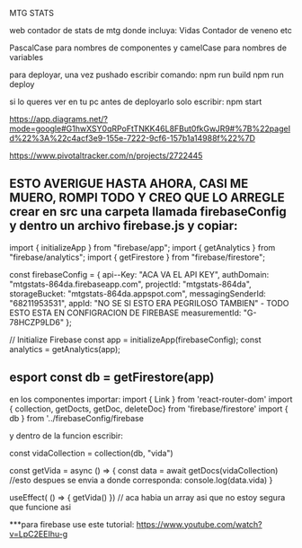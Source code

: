 MTG STATS

web contador de stats de mtg donde incluya:
Vidas
Contador de veneno
etc

PascalCase para nombres de componentes y camelCase para nombres de variables

para deployar, una vez pushado escribir comando: 
npm run build
npm run deploy

si lo queres ver en tu pc antes de deployarlo solo escribir:
npm start

https://app.diagrams.net/?mode=google#G1hwXSY0qRPoFtTNKK46L8FBut0fkGwJR9#%7B%22pageId%22%3A%22c4acf3e9-155e-7222-9cf6-157b1a14988f%22%7D

https://www.pivotaltracker.com/n/projects/2722445




ESTO AVERIGUE HASTA AHORA, CASI ME MUERO, ROMPI TODO Y CREO QUE LO ARREGLE
crear en src una carpeta llamada firebaseConfig y dentro un archivo firebase.js y copiar:
--------------------------------------------------------------------
import { initializeApp } from "firebase/app";
import { getAnalytics } from "firebase/analytics";
import { getFirestore } from "firebase/firestore";

const firebaseConfig = {
  api--Key: "ACA VA EL API KEY",
  authDomain: "mtgstats-864da.firebaseapp.com",
  projectId: "mtgstats-864da",
  storageBucket: "mtgstats-864da.appspot.com",
  messagingSenderId: "68211953531",
  appId: "NO SE SI ESTO ERA PEGRILOSO TAMBIEN"  - TODO ESTO ESTA EN CONFIGRACION DE FIREBASE
  measurementId: "G-78HCZP9LD6"
};

// Initialize Firebase
const app = initializeApp(firebaseConfig);
const analytics = getAnalytics(app);

esport const db = getFirestore(app)
-----------------------------------------------------------------------

en los componentes importar:
import { Link } from 'react-router-dom'
import { collection, getDocts, getDoc, deleteDoc} from 'firebase/firestore'
import { db } from '../firebaseConfig/firebase

y dentro de la funcion escribir:

const vidaCollection = collection(db, "vida")

const getVida = async () => {
	const data = await getDocs(vidaCollection)
	//esto despues se envia a donde corresponda:
	console.log(data.vida)
}


useEffect( () => {
	getVida()
})
// aca habia un array asi que no estoy segura que funcione asi



***para firebase use este tutorial:  https://www.youtube.com/watch?v=LpC2EEIhu-g